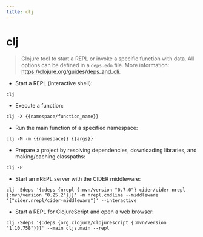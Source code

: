 ```yaml
---
title: clj
---
```

# clj

> Clojure tool to start a REPL or invoke a specific function with data.
> All options can be defined in a `deps.edn` file.
> More information: <https://clojure.org/guides/deps_and_cli>.

- Start a REPL (interactive shell):

`clj`

- Execute a function:

`clj -X {{namespace/function_name}}`

- Run the main function of a specified namespace:

`clj -M -m {{namespace}} {{args}}`

- Prepare a project by resolving dependencies, downloading libraries, and making/caching classpaths:

`clj -P`

- Start an nREPL server with the CIDER middleware:

`clj -Sdeps '{:deps {nrepl {:mvn/version "0.7.0"} cider/cider-nrepl {:mvn/version "0.25.2"}}}' -m nrepl.cmdline --middleware '["cider.nrepl/cider-middleware"]' --interactive`

- Start a REPL for ClojureScript and open a web browser:

`clj -Sdeps '{:deps {org.clojure/clojurescript {:mvn/version "1.10.758"}}}' --main cljs.main --repl`
